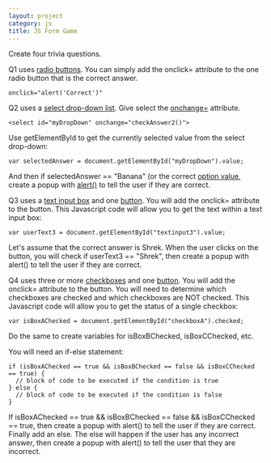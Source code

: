 ```yaml
---
layout: project
category: js
title: JS Form Game
---
```

Create four trivia questions.

Q1 uses [radio buttons](https://www.w3schools.com/tags/att_input_type_radio.asp). You can simply add the onclick= attribute to the one radio button that is the correct answer.
```
onclick="alert('Correct')"
```

Q2 uses a [select drop-down list](https://www.w3schools.com/tags/tag_select.asp). Give select the [onchange=](https://www.w3schools.com/jsref/event_onchange.asp) attribute.
```
<select id="myDropDown" onchange="checkAnswer2()">
```
Use getElementById to get the currently selected value from the select drop-down:
```
var selectedAnswer = document.getElementById("myDropDown").value;
```
And then if selectedAnswer == "Banana" (or the correct [option value](https://www.w3schools.com/tags/att_option_value.asp), create a popup with [alert()](https://www.w3schools.com/jsref/met_win_alert.asp) to tell the user if they are correct.


Q3 uses a [text input box](https://www.w3schools.com/tags/att_input_type_text.asp) and one [button](https://www.w3schools.com/tags/tag_button.asp). You will add the onclick= attribute to the button. This Javascript code will allow you to get the text within a text input box:
```
var userText3 = document.getElementById("textinput3").value;
```
Let's assume that the correct answer is Shrek. When the user clicks on the button, you will check if userText3 == "Shrek", then create a popup with alert() to tell the user if they are correct.


Q4 uses three or more [checkboxes](https://www.w3schools.com/tags/att_input_type_checkbox.asp) and one [button](https://www.w3schools.com/tags/tag_button.asp). You will add the onclick= attribute to the button. You will need to determine which checkboxes are checked and which checkboxes are NOT checked. This Javascript code will allow you to get the status of a single checkbox:
```
var isBoxAChecked = document.getElementById("checkboxA").checked;
```
Do the same to create variables for isBoxBChecked, isBoxCChecked, etc.

You will need an if-else statement:
```
if (isBoxAChecked == true && isBoxBChecked == false && isBoxCChecked == true) {
  // block of code to be executed if the condition is true
} else {
  // block of code to be executed if the condition is false
}
```
If isBoxAChecked == true && isBoxBChecked == false && isBoxCChecked == true, then create a popup with alert() to tell the user if they are correct. Finally add an else. The else will happen if the user has any incorrect answer, then create a popup with alert() to tell the user that they are incorrect.

